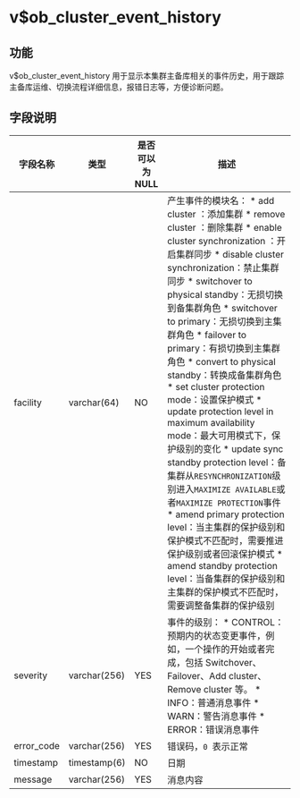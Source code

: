 v$ob_cluster_event_history 
===============================================



功能 
-----------

v$ob_cluster_event_history 用于显示本集群主备库相关的事件历史，用于跟踪主备库运维、切换流程详细信息，报错日志等，方便诊断问题。

字段说明 
-------------



|  **字段名称**  |    **类型**    | **是否可以为 NULL** |                                                                                                                                                                                                                                                                                                                                                                                                                                                                                                                                                                                    **描述**                                                                                                                                                                                                                                                                                                                                                                                                                                                                                                                                                                                    |
|------------|--------------|----------------|------------------------------------------------------------------------------------------------------------------------------------------------------------------------------------------------------------------------------------------------------------------------------------------------------------------------------------------------------------------------------------------------------------------------------------------------------------------------------------------------------------------------------------------------------------------------------------------------------------------------------------------------------------------------------------------------------------------------------------------------------------------------------------------------------------------------------------------------------------------------------------------------------------------------------------------------------------------------------------------------------------------------------------------------------------------------------------------------------------------------------------------------------------------------------|
| facility   | varchar(64)  | NO             | 产生事件的模块名： * add cluster ：添加集群   * remove cluster ：删除集群   * enable cluster synchronization ：开启集群同步   * disable cluster synchronization：禁止集群同步   * switchover to physical standby：无损切换到备集群角色   * switchover to primary：无损切换到主集群角色   * failover to primary：有损切换到主集群角色   * convert to physical standby：转换成备集群角色   * set cluster protection mode：设置保护模式   * update protection level in maximum availability mode：最大可用模式下，保护级别的变化   * update sync standby protection level：备集群从`RESYNCHRONIZATION`级别进入`MAXIMIZE AVAILABLE`或者`MAXIMIZE PROTECTION`事件   * amend primary protection level：当主集群的保护级别和保护模式不匹配时，需要推进保护级别或者回滚保护模式   * amend standby protection level：当备集群的保护级别和主集群的保护模式不匹配时，需要调整备集群的保护级别    |
| severity   | varchar(256) | YES            | 事件的级别： * CONTROL：预期内的状态变更事件，例如，一个操作的开始或者完成，包括 Switchover、Failover、Add cluster、Remove cluster 等。   * INFO：普通消息事件   * WARN：警告消息事件   * ERROR：错误消息事件                                                                                                                                                                                                                                                                                                                                                                                                                                                                                                                                                                                                                                                                                                                                                                                                                                                        |
| error_code | varchar(256) | YES            | 错误码，`0 `表示正常                                                                                                                                                                                                                                                                                                                                                                                                                                                                                                                                                                                                                                                                                                                                                                                                                                                                                                                                                                                                                                                                                                                                                                 |
| timestamp  | timestamp(6) | NO             | 日期                                                                                                                                                                                                                                                                                                                                                                                                                                                                                                                                                                                                                                                                                                                                                                                                                                                                                                                                                                                                                                                                                                                                                                           |
| message    | varchar(256) | YES            | 消息内容                                                                                                                                                                                                                                                                                                                                                                                                                                                                                                                                                                                                                                                                                                                                                                                                                                                                                                                                                                                                                                                                                                                                                                         |


